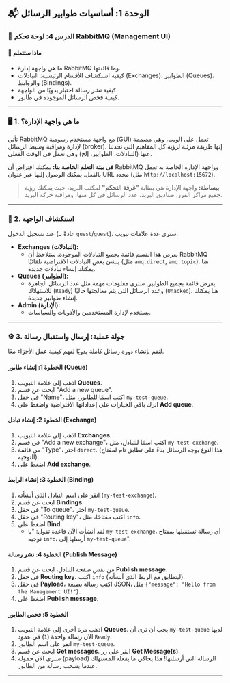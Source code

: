 ## 📬 الوحدة 1: أساسيات طوابير الرسائل

### 📘 الدرس 4: لوحة تحكم RabbitMQ (Management UI)

#### 🧠 **ماذا ستتعلم**
* ما هي واجهة إدارة RabbitMQ وما فائدتها.
* كيفية استكشاف الأقسام الرئيسية: التبادلات (Exchanges)، الطوابير (Queues)، والروابط (Bindings).
* كيفية نشر رسالة اختبار يدويًا من الواجهة.
* كيفية فحص الرسائل الموجودة في طابور.

---
### 🖥️ 1. ما هي واجهة الإدارة؟
تأتي RabbitMQ مع واجهة مستخدم رسومية (GUI) تعمل على الويب، وهي مصممة لإدارة ومراقبة وسيط الرسائل (broker). إنها طريقة مرئية لرؤية كل المفاهيم التي تحدثنا عنها (التبادلات، الطوابير، إلخ) وهي تعمل في الوقت الفعلي.

**في بيئة التعلم الخاصة بنا:** يمكنك افتراض أن RabbitMQ وواجهة الإدارة الخاصة به تعمل بالفعل. يمكنك الوصول إليها عبر عنوان URL محدد (مثل `http://localhost:15672`).

> **ببساطة:** واجهة الإدارة هي بمثابة **"غرفة التحكم"** لمكتب البريد، حيث يمكنك رؤية جميع مراكز الفرز، صناديق البريد، عدد الرسائل في كل منها، ومراقبة حركة البريد.

---
### 🧭 2. استكشاف الواجهة
عند تسجيل الدخول (عادةً بـ `guest`/`guest`)، سترى عدة علامات تبويب:

* **Exchanges (التبادلات):**
    * يعرض هذا القسم قائمة بجميع التبادلات الموجودة. ستلاحظ أن RabbitMQ ينشئ بعض التبادلات الافتراضية تلقائيًا (مثل `amq.direct`, `amq.topic`). هنا يمكنك إنشاء تبادلات جديدة.
* **Queues (الطوابير):**
    * يعرض قائمة بجميع الطوابير. سترى معلومات مهمة مثل عدد الرسائل الجاهزة للاستهلاك (`Ready`) وعدد الرسائل التي يتم معالجتها حاليًا (`Unacked`). هنا يمكنك إنشاء طوابير جديدة.
* **Admin (الإدارة):**
    * يستخدم لإدارة المستخدمين والأذونات والسياسات.

---
### ⚙️ 3. جولة عملية: إرسال واستقبال رسالة
لنقم بإنشاء دورة رسائل كاملة يدويًا لفهم كيفية عمل الأجزاء معًا.

#### **الخطوة 1: إنشاء طابور (Queue)**
1.  اذهب إلى علامة التبويب **Queues**.
2.  ابحث عن قسم "Add a new queue".
3.  في حقل "Name"، اكتب اسمًا للطابور، مثل `my-test-queue`.
4.  اترك باقي الخيارات على إعداداتها الافتراضية واضغط على **Add queue**.

#### **الخطوة 2: إنشاء تبادل (Exchange)**
1.  اذهب إلى علامة التبويب **Exchanges**.
2.  في قسم "Add a new exchange"، اكتب اسمًا للتبادل، مثل `my-test-exchange`.
3.  من قائمة "Type"، اختر `direct`. (هذا النوع يوجه الرسائل بناءً على تطابق تام لمفتاح التوجيه).
4.  اضغط على **Add exchange**.

#### **الخطوة 3: إنشاء الرابط (Binding)**
1.  انقر على اسم التبادل الذي أنشأته (`my-test-exchange`).
2.  ابحث عن قسم **Bindings**.
3.  في حقل "To queue"، اختر `my-test-queue`.
4.  في حقل "Routing key"، اكتب مفتاحًا، مثل `info`.
5.  اضغط على **Bind**.
    * لقد أنشأت الآن قاعدة تقول: "يا `my-test-exchange`، أي رسالة تستقبلها بمفتاح توجيه `info`، أرسلها إلى `my-test-queue`".

#### **الخطوة 4: نشر رسالة (Publish Message)**
1.  من نفس صفحة التبادل، ابحث عن قسم **Publish message**.
2.  في حقل **Routing key**، اكتب `info` (ليتطابق مع الربط الذي أنشأته).
3.  في حقل **Payload**، اكتب رسالة بصيغة JSON، مثل `{"message": "Hello from the Management UI!"}`.
4.  اضغط على **Publish message**.

#### **الخطوة 5: فحص الطابور**
1.  اذهب مرة أخرى إلى علامة التبويب **Queues**. يجب أن ترى أن `my-test-queue` لديها الآن رسالة واحدة (`1`) في عمود `Ready`.
2.  انقر على اسم الطابور `my-test-queue`.
3.  ابحث عن قسم **Get messages**. انقر على زر **Get Message(s)**.
4.  سترى الآن حمولة (payload) الرسالة التي أرسلتها! هذا يحاكي ما يفعله المستهلك عندما يسحب رسالة من الطابور.

---
